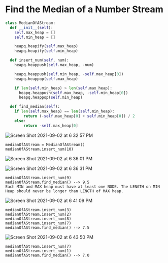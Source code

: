 # Find the Median of a Number Stream


```python
class MedianOfAStream:
  def __init__(self):
    self.max_heap = []
    self.min_heap = []

    heapq.heapify(self.max_heap)
    heapq.heapify(self.min_heap)

  def insert_num(self, num):
    heapq.heappush(self.max_heap, -num)

    heapq.heappush(self.min_heap, -self.max_heap[0])
    heapq.heappop(self.max_heap)

    if len(self.min_heap) > len(self.max_heap):
      heapq.heappush(self.max_heap, -self.min_heap[0])
      heapq.heappop(self.min_heap)

  def find_median(self):
    if len(self.max_heap) == len(self.min_heap):
        return (-self.max_heap[0] + self.min_heap[0]) / 2
    else:
        return -self.max_heap[0]
```



![Screen Shot 2021-09-02 at 6 32 57 PM](https://user-images.githubusercontent.com/11432315/131938241-21b56c90-2ba1-4a6a-a54b-8ceffb8f89ec.png)


```
medianOfAStream = MedianOfAStream()
medianOfAStream.insert_num(10)
```


![Screen Shot 2021-09-02 at 6 36 01 PM](https://user-images.githubusercontent.com/11432315/131938290-0e431c0a-786c-4fea-8dd0-dd3645be842f.png)


![Screen Shot 2021-09-02 at 6 36 31 PM](https://user-images.githubusercontent.com/11432315/131938315-211190ba-a932-4c48-8891-61bc9606496c.png)

```
medianOfAStream.insert_num(9)
medianOfAStream.find_median() --> 9.5
Each MIN and MAX heap must have at least one NODE. The LENGTH on MIN Heap should never be longer than LENGTH of MAX heap.
```


![Screen Shot 2021-09-02 at 6 41 09 PM](https://user-images.githubusercontent.com/11432315/131938358-792e72fb-2c32-48b4-bfcb-fa663cf5cafa.png)


```
medianOfAStream.insert_num(3)
medianOfAStream.insert_num(2)
medianOfAStream.insert_num(8)
medianOfAStream.insert_num(7)
medianOfAStream.find_median() --> 7.5
```


![Screen Shot 2021-09-02 at 6 43 50 PM](https://user-images.githubusercontent.com/11432315/131938409-a02882e2-0358-41ec-868d-d71e664b7b7f.png)

```
medianOfAStream.insert_num(7)
medianOfAStream.insert_num(1)
medianOfAStream.find_median() --> 7.0

```
